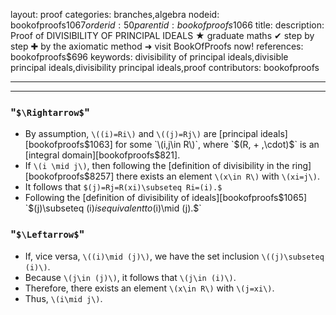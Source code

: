 layout: proof
categories: branches,algebra
nodeid: bookofproofs$1067
orderid: 50
parentid: bookofproofs$1066
title: 
description: Proof of DIVISIBILITY OF PRINCIPAL IDEALS ★ graduate maths ✔ step by step ✚ by the axiomatic method ➜ visit BookOfProofs now!
references: bookofproofs$696
keywords: divisibility of principal ideals,divisible principal ideals,divisibility principal ideals,proof
contributors: bookofproofs

---


---

### "`$\Rightarrow$`"

* By assumption, `\((i)=Ri\)` and `\((j)=Rj\)` are [principal ideals][bookofproofs$1063] for some `\(i,j\in R\)`, where `$(R, + ,\cdot)$` is an [integral domain][bookofproofs$821].
* If `\(i \mid j\)`, then following the [definition of divisibility in the ring][bookofproofs$8257] there exists an element `\(x\in R\)` with `\(xi=j\)`. 
* It follows that `$(j)=Rj=R(xi)\subseteq Ri=(i).$` 
* Following the [definition of divisibility of ideals][bookofproofs$1065] `$(j)\subseteq (i)$` is equivalent to `$(i)\mid (j).$`

### "`$\Leftarrow$`"

* If, vice versa, `\((i)\mid (j)\)`, we have the set inclusion `\((j)\subseteq (i)\)`. 
* Because `\(j\in (j)\)`, it follows that `\(j\in (i)\)`. 
* Therefore, there exists an element `\(x\in R\)` with `\(j=xi\)`. 
* Thus, `\(i\mid j\)`.
